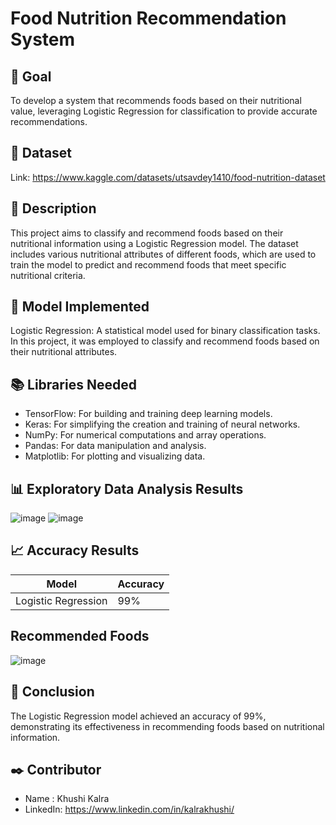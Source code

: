 # **Food Nutrition Recommendation System**

## 🎯 Goal
To develop a system that recommends foods based on their nutritional value, leveraging Logistic Regression for classification to provide accurate recommendations.

## 🧵 Dataset 
Link: https://www.kaggle.com/datasets/utsavdey1410/food-nutrition-dataset

## 🧾 Description
This project aims to classify and recommend foods based on their nutritional information using a Logistic Regression model. The dataset includes various nutritional attributes of different foods, which are used to train the model to predict and recommend foods that meet specific nutritional criteria.

## 🚀 Model Implemented
Logistic Regression: A statistical model used for binary classification tasks. In this project, it was employed to classify and recommend foods based on their nutritional attributes.

## 📚 Libraries Needed
- TensorFlow: For building and training deep learning models.
- Keras: For simplifying the creation and training of neural networks.
- NumPy: For numerical computations and array operations.
- Pandas: For data manipulation and analysis.
- Matplotlib: For plotting and visualizing data.

## 📊 Exploratory Data Analysis Results
![image](https://github.com/user-attachments/assets/769486a3-24a3-4316-9bb1-bd9faa2b6b71)
![image](https://github.com/user-attachments/assets/b9e9e6d2-cf5c-4381-882a-7a71db1b5179)

## 📈 Accuracy Results
| Model | Accuracy |
|-------|----------|
|Logistic Regression   |  99% |

## Recommended Foods
![image](https://github.com/user-attachments/assets/2b51b359-529b-457e-9892-bbf954ac6fd9)

## 📢 Conclusion
The Logistic Regression model achieved an accuracy of 99%, demonstrating its effectiveness in recommending foods based on nutritional information.

## ✒️ Contributor
- Name : Khushi Kalra
- LinkedIn: https://www.linkedin.com/in/kalrakhushi/
